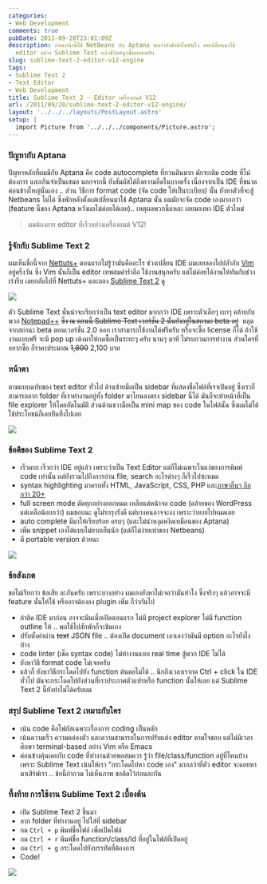 ```yaml
---
categories:
- Web Development
comments: true
pubDate: 2011-09-20T23:01:09Z
description: ก่อนหน้านี้ใช้ NetBeans กับ Aptana พบว่ายังชักช้าไม่ทันใจ พอเปลี่ยนมาใช้
  editor อย่าง Sublime Text แล้วชีวิตสนุกขึ้นเยอะครับ
slug: sublime-text-2-editor-v12-engine
tags:
- Sublime Text 2
- Text Editor
- Web Development
title: Sublime Text 2 - Editor เครื่องยนต์ V12
url: /2011/09/20/sublime-text-2-editor-v12-engine/
layout: '../../../layouts/PostLayout.astro'
setup: |
  import Picture from '../../../components/Picture.astro';
---
```


### ปัญหากับ Aptana

ปัญหาหลักที่ผมมีกับ Aptana คือ code autocomplete ที่กวนตีนมาก มักจะเติม code ที่ไม่ต้องการ และเกินจำเป็นเสมอ นอกจากนี้ ยังสัมผัสได้ถึงความอืดในบางครั้ง เนื่องจากเป็น IDE ที่ขนาดค่อนข้างใหญ่นั่นเอง .. ส่วน วิธีการ format code (จัด code ให้เป็นระเบียบ) นั้น ยังหาตัวที่จะสู้ Netbeans ไม่ได้ ซึ่งพักหลังตั้งแต่เปลี่ยนมาใช้ Aptana นั้น ผมมักจะจัด code เองมากกว่า (feature นี้ของ Aptana หวังผลไม่ค่อยได้เลย).. เหตุผลพวกนี้แหละ เลยมองหา IDE ตัวใหม่

> ผมต้องการ editor ที่เร็วอย่างเครื่องยนต์ V12!

### รู้จักกับ Sublime Text 2

ผมเห็นชื่อนี้จาก [Nettuts+](http://net.tutsplus.com/tutorials/tools-and-tips/sublime-text-2-tips-and-tricks/) ตอนแรกไม่รู้ว่ามันคืออะไร ช่วงเปลี่ยน IDE ผมเลยลองไปปล้ำกับ [Vim](http://www.vim.org/) อยู่ครึ่งวัน ซึ่ง Vim นั้นก็เป็น editor เทพสมคำร่ำลือ ใช้งานสนุกครับ แต่ไม่ค่อยได้งานให้ทันกับช่วงเร่งรีบ เลยกลับไปที่ Nettuts+ และลอง [Sublime Text 2](http://www.sublimetext.com/) ดู

[![](https://files.armno.in.th/uploads/2011/09/sublime_website-600x472.png)](https://files.armno.in.th/uploads/2011/09/sublime_website.png)

ตัว Sublime Text นั้นน่าจะเรียกว่าเป็น text editor มากกว่า IDE เพราะตัวเล็กๆ เบาๆ คล้ายกับพวก [Notepad++](http://notepad-plus-plus.org/) <del>ซึ่ง ณ ตอนนี้ Sublime Text เวอร์ชั่น 2 นั้นยังอยู่ในสถานะ beta อยู่</del>  หลุดจากสถานะ beta ตอนเวอร์ชั่น 2.0 ออก เราสามารถใช้งานได้ฟรีครับ หรือจะซื้อ license ก็ได้ ถ้าใช้งานแบบฟรี จะมี pop up เด้งมาให้กดซื้อเป็นระยะๆ ครับ นานๆ มาที ไม่รบกวนการทำงาน ส่วนใครที่อยากซื้อ ก็ราคาประมาณ <del>1,800</del> 2,100 บาท

### หน้าตา

ตามแบบฉบับของ text editor ทั่วไป ด้านซ้ายมือเป็น sidebar ที่แสดงชื่อไฟล์ที่เราเปิดอยู่ ซึ่งเราก็สามารถลาก folder ที่เราทำงานอยู่ทั้ง folder มาโยนลงตรง sidebar นี้ได้ มันก็จะทำหน้าที่เป็น file explorer ให้โดยอัตโนมัติ ส่วนด้านขวามือเป็น mini map ของ code ในไฟล์นั้น ซึ่งผมไม่ได้ใช้ประโยชน์ก็เลยปิดทิ้งไปเลย

[![](https://files.armno.in.th/uploads/2011/09/sublime_interface_overview-600x333.png)](https://files.armno.in.th/uploads/2011/09/sublime_interface_overview.png)

### ข้อดีของ Sublime Text 2

* เร็วมาก เร็วกว่า IDE อยู่แล้ว เพราะว่าเป็น Text Editor แต่ก็ไม่เฉพาะในแง่ของการพิมพ์ code เท่านั้น แต่ยังรวมไปถึงการอ่าน file, search อะไรต่างๆ ก็เร็วไปซะหมด
* syntax highlighting มาครบทั้ง HTML, JavaScript, CSS, PHP และ[ภาษาอื่นๆ อีกกว่า 20+](http://www.sublimetext.com/features)
* full screen mode ตัดทุกอย่างออกหมด เหลือแต่หน้าจอ code (คล้ายของ WordPress แต่เหลือน้อยกว่า) ผมชอบนะ ดูไม่รกรุงรังดี แต่บางคนอาจจะงง เพราะว่าหายไปหมดเลย
* auto complete มีมาให้เรียบร้อย ครบๆ (และไม่น่าหงุดหงิดเหมือนของ Aptana)
* เพิ่ม snippet เองได้แบบไม่ยากเย็นนัก (แต่ก็ไม่ง่ายเท่าของ Netbeans)
* มี portable version ด้วยนะ

[![](https://files.armno.in.th/uploads/2011/09/sublime_fullscreen-600x337.png)](https://files.armno.in.th/uploads/2011/09/sublime_fullscreen.png)

### ข้อสังเกต

ขอไม่เรียกว่า ข้อเสีย ละกันครับ เพราะบางอย่าง ผมเองยังหาไม่เจอว่ามันทำไง ซึ่งจริงๆ แล้วอาจจะมี feature นั้นให้ใช้ หรืออาจต้องลง plugin เพิ่ม ก็ว่ากันไป

* ถ้าติด IDE มาก่อน อาจจะมึนเมื่อเปิดตอนแรก ไม่มี project explorer ไม่มี function outline ให้ .. พอใช้ไปสักพักก็จะชินเอง
* ปรับตั้งค่าผ่าน <del>text</del> JSON file .. ต้องเปิด document เอาเองว่ามันมี option อะไรยังไงบ้าง
* code linter (เช็ค syntax code) ไม่ทำงานแบบ real time สู้พวก IDE ไม่ได้
* ยังหาวิธี format code ไม่เจอครับ
* แล้วก็ ยังหาวิธีกระโดดไปยัง function ต้นตอไม่ได้ .. นึกถึงเวลาเรากด Ctrl + click ใน IDE ทั่วไป มันจะกระโดดไปยังส่วนที่เราประกาศตัวแปรหรือ function นั้นให้เลย แต่ Sublime Text 2 นี้ยังทำไม่ได้ครับผม

### สรุป Sublime Text 2 เหมาะกับใคร

* เน้น code คือโฟกัสเฉพาะเรื่องการ coding เป็นหลัก
* เน้นความเร็ว ความคล่องตัว และความสามารถในการปรับแต่ง editor ตามใจชอบ แต่ไม่มีเวลาศึกษา terminal-based อย่าง Vim หรือ Emacs
* ค่อนข้างคุ้นเคยกับ code ที่ทำงานด้วยพอสมควร รู้ว่า file/class/function อยู่ที่ไหนบ้าง เพราะ Sublime Text เน้นให้เรา "กระโดดไปหา code เอง" มากกว่าที่ตัว editor จะคอยหามาเสิร์ฟเรา .. ข้อนี้กำกวม ไม่เห็นภาพ ขอติดไว้ก่อนละกัน

### ทิ้งท้าย การใช้งาน Sublime Text 2 เบื้องต้น

* เปิด Sublime Text 2 ขึ้นมา
* ลาก folder ที่ทำงานอยู่ ไปใส่ที่ sidebar
* กด `Ctrl + p` พิมพ์ชื่อไฟล์ เพื่อเปิดไฟล์
* กด `Ctrl + r` พิมพ์ชื่อ function/class/id ที่อยู่ในไฟล์ที่เปิดอยู่
* กด `Ctrl + g` กระโดดไปยังบรรทัดที่ต้องการ
* Code!

[![](https://files.armno.in.th/uploads/2011/09/sublime_search-600x354.png)](https://files.armno.in.th/uploads/2011/09/sublime_search.png)
